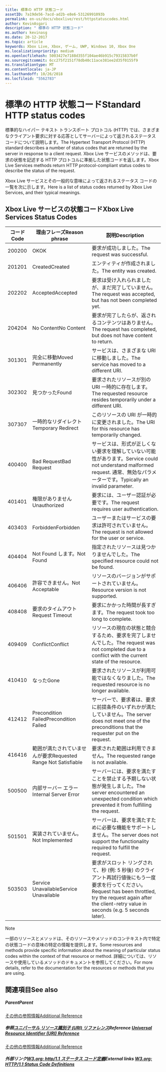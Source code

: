 ```yaml
---
title: 標準の HTTP 状態コード
assetID: 7a19de56-7acd-ad2b-e8e6-53126991093b
permalink: en-us/docs/xboxlive/rest/httpstatuscodes.html
author: KevinAsgari
description: " 標準の HTTP 状態コード"
ms.author: kevinasg
ms.date: 20-12-2017
ms.topic: article
keywords: Xbox Live, Xbox, ゲーム, UWP, Windows 10, Xbox One
ms.localizationpriority: medium
ms.openlocfilehash: 5003427e7188d355f104ae46b915c79315837b0f
ms.sourcegitcommit: 6cc275f2151f78db40c11ace381ee2d35f0155f9
ms.translationtype: MT
ms.contentlocale: ja-JP
ms.lasthandoff: 10/26/2018
ms.locfileid: "5562783"
---
```

# <a name="standard-http-status-codes"></a><span data-ttu-id="b2e65-104">標準の HTTP 状態コード</span><span class="sxs-lookup"><span data-stu-id="b2e65-104">Standard HTTP status codes</span></span>
 
<span data-ttu-id="b2e65-105">標準的なハイパー テキスト トランスポート プロトコル (HTTP) では、さまざまなクライアント要求に対する応答としてサーバーによって返されるステータス コードについて説明します。</span><span class="sxs-lookup"><span data-stu-id="b2e65-105">The Hypertext Transport Protocol (HTTP) standard describes a number of status codes that are returned by the server in response to a client request.</span></span> <span data-ttu-id="b2e65-106">Xbox Live サービスのメソッドは、要求の状態を記述する HTTP プロトコルに準拠した状態コードを返します。</span><span class="sxs-lookup"><span data-stu-id="b2e65-106">Xbox Live Services methods return HTTP protocol-compliant status codes to describe the status of the request.</span></span>
 
<span data-ttu-id="b2e65-107">Xbox Live サービスとその一般的な意味によって返されるステータス コードの一覧を次に示します。</span><span class="sxs-lookup"><span data-stu-id="b2e65-107">Here is a list of status codes returned by Xbox Live Services, and their typical meanings.</span></span>
 
<a id="ID4EAB"></a>

 
## <a name="xbox-live-services-status-codes"></a><span data-ttu-id="b2e65-108">Xbox Live サービスの状態コード</span><span class="sxs-lookup"><span data-stu-id="b2e65-108">Xbox Live Services Status Codes</span></span>
 
| <span data-ttu-id="b2e65-109">コード</span><span class="sxs-lookup"><span data-stu-id="b2e65-109">Code</span></span>| <span data-ttu-id="b2e65-110">理由フレーズ</span><span class="sxs-lookup"><span data-stu-id="b2e65-110">Reason phrase</span></span>| <span data-ttu-id="b2e65-111">説明</span><span class="sxs-lookup"><span data-stu-id="b2e65-111">Description</span></span>| 
| --- | --- | --- | 
| <span data-ttu-id="b2e65-112">200</span><span class="sxs-lookup"><span data-stu-id="b2e65-112">200</span></span>| <span data-ttu-id="b2e65-113">OK</span><span class="sxs-lookup"><span data-stu-id="b2e65-113">OK</span></span>| <span data-ttu-id="b2e65-114">要求が成功しました。</span><span class="sxs-lookup"><span data-stu-id="b2e65-114">The request was successful.</span></span>| 
| <span data-ttu-id="b2e65-115">201</span><span class="sxs-lookup"><span data-stu-id="b2e65-115">201</span></span>| <span data-ttu-id="b2e65-116">Created</span><span class="sxs-lookup"><span data-stu-id="b2e65-116">Created</span></span>| <span data-ttu-id="b2e65-117">エンティティが作成されました。</span><span class="sxs-lookup"><span data-stu-id="b2e65-117">The entity was created.</span></span>| 
| <span data-ttu-id="b2e65-118">202</span><span class="sxs-lookup"><span data-stu-id="b2e65-118">202</span></span>| <span data-ttu-id="b2e65-119">Accepted</span><span class="sxs-lookup"><span data-stu-id="b2e65-119">Accepted</span></span>| <span data-ttu-id="b2e65-120">要求は受け入れられましたが、まだ完了していません。</span><span class="sxs-lookup"><span data-stu-id="b2e65-120">The request was accepted, but has not been completed yet.</span></span>| 
| <span data-ttu-id="b2e65-121">204</span><span class="sxs-lookup"><span data-stu-id="b2e65-121">204</span></span>| <span data-ttu-id="b2e65-122">No Content</span><span class="sxs-lookup"><span data-stu-id="b2e65-122">No Content</span></span>| <span data-ttu-id="b2e65-123">要求が完了したらが、返されるコンテンツはありません。</span><span class="sxs-lookup"><span data-stu-id="b2e65-123">The request has completed, but does not have content to return.</span></span>| 
| <span data-ttu-id="b2e65-124">301</span><span class="sxs-lookup"><span data-stu-id="b2e65-124">301</span></span>| <span data-ttu-id="b2e65-125">完全に移動</span><span class="sxs-lookup"><span data-stu-id="b2e65-125">Moved Permanently</span></span>| <span data-ttu-id="b2e65-126">サービスは、さまざまな URI に移動しました。</span><span class="sxs-lookup"><span data-stu-id="b2e65-126">The service has moved to a different URI.</span></span>| 
| <span data-ttu-id="b2e65-127">302</span><span class="sxs-lookup"><span data-stu-id="b2e65-127">302</span></span>| <span data-ttu-id="b2e65-128">見つかった</span><span class="sxs-lookup"><span data-stu-id="b2e65-128">Found</span></span>| <span data-ttu-id="b2e65-129">要求されたリソースが別の URI 一時的に存在します。</span><span class="sxs-lookup"><span data-stu-id="b2e65-129">The requested resource resides temporarily under a different URI.</span></span>| 
| <span data-ttu-id="b2e65-130">307</span><span class="sxs-lookup"><span data-stu-id="b2e65-130">307</span></span>| <span data-ttu-id="b2e65-131">一時的なリダイレクト</span><span class="sxs-lookup"><span data-stu-id="b2e65-131">Temporary Redirect</span></span>| <span data-ttu-id="b2e65-132">このリソースの URI が一時的に変更されました。</span><span class="sxs-lookup"><span data-stu-id="b2e65-132">The URI for this resource has temporarily changed.</span></span>| 
| <span data-ttu-id="b2e65-133">400</span><span class="sxs-lookup"><span data-stu-id="b2e65-133">400</span></span>| <span data-ttu-id="b2e65-134">Bad Request</span><span class="sxs-lookup"><span data-stu-id="b2e65-134">Bad Request</span></span>| <span data-ttu-id="b2e65-135">サービスは、形式が正しくない要求を理解していない可能性があります。</span><span class="sxs-lookup"><span data-stu-id="b2e65-135">Service could not understand malformed request.</span></span> <span data-ttu-id="b2e65-136">通常、無効なパラメーターです。</span><span class="sxs-lookup"><span data-stu-id="b2e65-136">Typically an invalid parameter.</span></span>| 
| <span data-ttu-id="b2e65-137">401</span><span class="sxs-lookup"><span data-stu-id="b2e65-137">401</span></span>| <span data-ttu-id="b2e65-138">権限がありません</span><span class="sxs-lookup"><span data-stu-id="b2e65-138">Unauthorized</span></span>| <span data-ttu-id="b2e65-139">要求には、ユーザー認証が必要です。</span><span class="sxs-lookup"><span data-stu-id="b2e65-139">The request requires user authentication.</span></span>| 
| <span data-ttu-id="b2e65-140">403</span><span class="sxs-lookup"><span data-stu-id="b2e65-140">403</span></span>| <span data-ttu-id="b2e65-141">Forbidden</span><span class="sxs-lookup"><span data-stu-id="b2e65-141">Forbidden</span></span>| <span data-ttu-id="b2e65-142">ユーザーまたはサービスの要求は許可されていません。</span><span class="sxs-lookup"><span data-stu-id="b2e65-142">The request is not allowed for the user or service.</span></span>| 
| <span data-ttu-id="b2e65-143">404</span><span class="sxs-lookup"><span data-stu-id="b2e65-143">404</span></span>| <span data-ttu-id="b2e65-144">Not Found します。</span><span class="sxs-lookup"><span data-stu-id="b2e65-144">Not Found</span></span>| <span data-ttu-id="b2e65-145">指定されたリソースは見つかりませんでした。</span><span class="sxs-lookup"><span data-stu-id="b2e65-145">The specified resource could not be found.</span></span>| 
| <span data-ttu-id="b2e65-146">406</span><span class="sxs-lookup"><span data-stu-id="b2e65-146">406</span></span>| <span data-ttu-id="b2e65-147">許容できません。</span><span class="sxs-lookup"><span data-stu-id="b2e65-147">Not Acceptable</span></span>| <span data-ttu-id="b2e65-148">リソースのバージョンがサポートされていません。</span><span class="sxs-lookup"><span data-stu-id="b2e65-148">Resource version is not supported.</span></span>| 
| <span data-ttu-id="b2e65-149">408</span><span class="sxs-lookup"><span data-stu-id="b2e65-149">408</span></span>| <span data-ttu-id="b2e65-150">要求のタイムアウト</span><span class="sxs-lookup"><span data-stu-id="b2e65-150">Request Timeout</span></span>| <span data-ttu-id="b2e65-151">要求にかかった時間が長すぎます。</span><span class="sxs-lookup"><span data-stu-id="b2e65-151">The request took too long to complete.</span></span>| 
| <span data-ttu-id="b2e65-152">409</span><span class="sxs-lookup"><span data-stu-id="b2e65-152">409</span></span>| <span data-ttu-id="b2e65-153">Conflict</span><span class="sxs-lookup"><span data-stu-id="b2e65-153">Conflict</span></span>| <span data-ttu-id="b2e65-154">リソースの現在の状態と競合するため、要求を完了しませんでした。</span><span class="sxs-lookup"><span data-stu-id="b2e65-154">The request was not completed due to a conflict with the current state of the resource.</span></span>| 
| <span data-ttu-id="b2e65-155">410</span><span class="sxs-lookup"><span data-stu-id="b2e65-155">410</span></span>| <span data-ttu-id="b2e65-156">なった</span><span class="sxs-lookup"><span data-stu-id="b2e65-156">Gone</span></span>| <span data-ttu-id="b2e65-157">要求されたリソースが利用可能ではなくなりました。</span><span class="sxs-lookup"><span data-stu-id="b2e65-157">The requested resource is no longer available.</span></span>| 
| <span data-ttu-id="b2e65-158">412</span><span class="sxs-lookup"><span data-stu-id="b2e65-158">412</span></span>| <span data-ttu-id="b2e65-159">Precondition Failed</span><span class="sxs-lookup"><span data-stu-id="b2e65-159">Precondition Failed</span></span>| <span data-ttu-id="b2e65-160">サーバーで、要求者は、要求に前提条件のいずれかが満たしていません。</span><span class="sxs-lookup"><span data-stu-id="b2e65-160">The server does not meet one of the preconditions that the requester put on the request.</span></span>| 
| <span data-ttu-id="b2e65-161">416</span><span class="sxs-lookup"><span data-stu-id="b2e65-161">416</span></span>| <span data-ttu-id="b2e65-162">範囲が満たされていませんが要求</span><span class="sxs-lookup"><span data-stu-id="b2e65-162">Requested Range Not Satisfiable</span></span>| <span data-ttu-id="b2e65-163">要求された範囲は利用できません。</span><span class="sxs-lookup"><span data-stu-id="b2e65-163">The requested range is not available.</span></span>| 
| <span data-ttu-id="b2e65-164">500</span><span class="sxs-lookup"><span data-stu-id="b2e65-164">500</span></span>| <span data-ttu-id="b2e65-165">内部サーバー エラー</span><span class="sxs-lookup"><span data-stu-id="b2e65-165">Internal Server Error</span></span>| <span data-ttu-id="b2e65-166">サーバーには、要求を満たすことを禁止する予期しない状態が発生しました。</span><span class="sxs-lookup"><span data-stu-id="b2e65-166">The server encountered an unexpected condition which prevented it from fulfilling the request.</span></span>| 
| <span data-ttu-id="b2e65-167">501</span><span class="sxs-lookup"><span data-stu-id="b2e65-167">501</span></span>| <span data-ttu-id="b2e65-168">実装されていません。</span><span class="sxs-lookup"><span data-stu-id="b2e65-168">Not Implemented</span></span>| <span data-ttu-id="b2e65-169">サーバーは、要求を満たすために必要な機能をサポートしません。</span><span class="sxs-lookup"><span data-stu-id="b2e65-169">The server does not support the functionality required to fulfill the request.</span></span>| 
| <span data-ttu-id="b2e65-170">503</span><span class="sxs-lookup"><span data-stu-id="b2e65-170">503</span></span>| <span data-ttu-id="b2e65-171">Service Unavailable</span><span class="sxs-lookup"><span data-stu-id="b2e65-171">Service Unavailable</span></span>| <span data-ttu-id="b2e65-172">要求がスロット リングされて、秒 (例: 5 秒後) のクライアント再試行値後にもう一度要求を行ってください。</span><span class="sxs-lookup"><span data-stu-id="b2e65-172">Request has been throttled, try the request again after the client-retry value in seconds (e.g. 5 seconds later).</span></span>| 
 

> [!NOTE] 
> <span data-ttu-id="b2e65-173">一部のリソースとメソッドは、そのリソースやメソッドのコンテキスト内で特定の状態コードの意味の特定の情報を提供します。</span><span class="sxs-lookup"><span data-stu-id="b2e65-173">Some resources and methods provide specific information about the meaning of particular status codes within the context of that resource or method.</span></span> <span data-ttu-id="b2e65-174">詳細については、リソースや使用しているメソッドのドキュメントを参照してください。</span><span class="sxs-lookup"><span data-stu-id="b2e65-174">For more details, refer to the documentation for the resources or methods that you are using.</span></span> 

  
<a id="ID4E3BAC"></a>

 
## <a name="see-also"></a><span data-ttu-id="b2e65-175">関連項目</span><span class="sxs-lookup"><span data-stu-id="b2e65-175">See also</span></span>
 
<a id="ID4E5BAC"></a>

 
##### <a name="parent"></a><span data-ttu-id="b2e65-176">Parent</span><span class="sxs-lookup"><span data-stu-id="b2e65-176">Parent</span></span>  

[<span data-ttu-id="b2e65-177">その他の参照情報</span><span class="sxs-lookup"><span data-stu-id="b2e65-177">Additional Reference</span></span>](atoc-xboxlivews-reference-additional.md)

  
<a id="ID4EKCAC"></a>

 
##### <a name="reference--universal-resource-identifier-uri-referenceuriatoc-xboxlivews-reference-urismd"></a><span data-ttu-id="b2e65-178">参照[ユニバーサル リソース識別子 (URI) リファレンス](../uri/atoc-xboxlivews-reference-uris.md)</span><span class="sxs-lookup"><span data-stu-id="b2e65-178">Reference  [Universal Resource Identifier (URI) Reference](../uri/atoc-xboxlivews-reference-uris.md)</span></span>

 [<span data-ttu-id="b2e65-179">その他の参照情報</span><span class="sxs-lookup"><span data-stu-id="b2e65-179">Additional Reference</span></span>](atoc-xboxlivews-reference-additional.md)

  
<a id="ID4EZCAC"></a>

 
##### <a name="external-links--w3org-http11-status-code-definitionshttpwwww3orgprotocolsrfc2616rfc2616-sec10htmlsec10"></a><span data-ttu-id="b2e65-180">外部リンク[W3.org: http/1.1 ステータス コード定義](http://www.w3.org/Protocols/rfc2616/rfc2616-sec10.html#sec10)</span><span class="sxs-lookup"><span data-stu-id="b2e65-180">External links  [W3.org: HTTP/1.1 Status Code Definitions](http://www.w3.org/Protocols/rfc2616/rfc2616-sec10.html#sec10)</span></span>

   